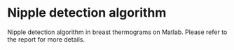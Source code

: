 # Nipple detection algorithm

Nipple detection algorithm in breast thermograms on Matlab.
Please refer to the report for more details.

